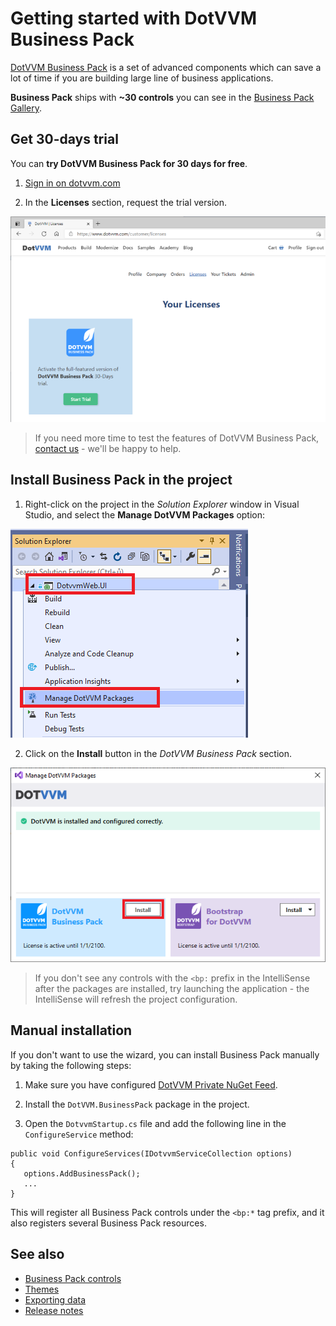 # Getting started with DotVVM Business Pack

[DotVVM Business Pack](https://www.dotvvm.com/products/dotvvm-business-pack) is a set of advanced components which can save a lot of time if you are building large line of business applications.

**Business Pack** ships with **~30 controls** you can see in the [Business Pack Gallery](https://www.dotvvm.com/gallery/business-pack/AutoComplete).

## Get 30-days trial

You can **try DotVVM Business Pack for 30 days for free**.

1. [Sign in on dotvvm.com](https://www.dotvvm.com/login)

2. In the **Licenses** section, request the trial version.

![Get trial of DotVVM Business Pack](getting-started_img1.png)

> If you need more time to test the features of DotVVM Business Pack, [contact us](https://www.dotvvm.com/support/contact-us) - we'll be happy to help.

## Install Business Pack in the project

1. Right-click on the project in the _Solution Explorer_ window in Visual Studio, and select the **Manage DotVVM Packages** option:

![Manage DotVVM packages](getting-started_img2.png)

2. Click on the **Install** button in the _DotVVM Business Pack_ section.

![Install DotVVM Business Pack in the project](getting-started_img3.png)

> If you don't see any controls with the `<bp:` prefix in the IntelliSense after the packages are installed, try launching the application - the IntelliSense will refresh the project configuration.

## Manual installation

If you don't want to use the wizard, you can install Business Pack manually by taking the following steps:

1. Make sure you have configured [DotVVM Private NuGet Feed](~/pages/dotvvm-for-visual-studio/dotvvm-private-nuget-feed).

2. Install the `DotVVM.BusinessPack` package in the project.

2. Open the `DotvvmStartup.cs` file and add the following line in the `ConfigureService` method:

```CSHARP
public void ConfigureServices(IDotvvmServiceCollection options)
{
   options.AddBusinessPack();
   ...
}
``` 

This will register all Business Pack controls under the `<bp:*` tag prefix, and it also registers several Business Pack resources. 

## See also

* [Business Pack controls](~/controls/businesspack/Alert)
* [Themes](themes/overview)
* [Exporting data](exporting-data)
* [Release notes](release-notes)

